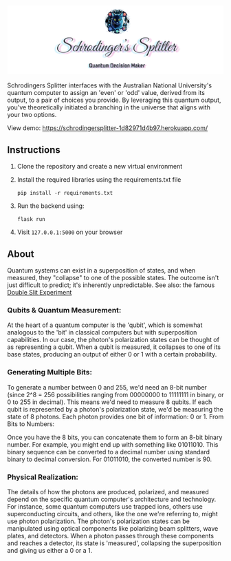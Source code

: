 ![Quantum Decision Logo](static/assets/logodisplay.png)

Schrodingers Splitter interfaces with the Australian National University's quantum computer to assign an 'even' or 'odd' value, derived from its output, to a pair of choices you provide. By leveraging this quantum output, you've theoretically initiated a branching in the universe that aligns with your two options.

View demo: https://schrodingersplitter-1d82971d4b97.herokuapp.com/

## Instructions

1. Clone the repository and create a new virtual environment

2. Install the required libraries using the requirements.txt file

   ```
   pip install -r requirements.txt
   ```

4. Run the backend using:

   ```
   flask run
   ```

5. Visit ```127.0.0.1:5000``` on your browser

## About

Quantum systems can exist in a superposition of states, and when measured, they "collapse" to one of the possible states. The outcome isn't just difficult to predict; it's inherently unpredictable. See also: the famous [Double Slit Experiment](https://en.wikipedia.org/wiki/Double-slit_experiment)

### Qubits & Quantum Measurement:
At the heart of a quantum computer is the 'qubit', which is somewhat analogous to the 'bit' in classical computers but with superposition capabilities. In our case, the photon's polarization states can be thought of as representing a qubit. When a qubit is measured, it collapses to one of its base states, producing an output of either 0 or 1 with a certain probability.

### Generating Multiple Bits:
To generate a number between 0 and 255, we'd need an 8-bit number (since 2^8 = 256 possibilities ranging from 00000000 to 11111111 in binary, or 0 to 255 in decimal). This means we'd need to measure 8 qubits. If each qubit is represented by a photon's polarization state, we'd be measuring the state of 8 photons. Each photon provides one bit of information: 0 or 1.
From Bits to Numbers:

Once you have the 8 bits, you can concatenate them to form an 8-bit binary number. For example, you might end up with something like 01011010.
This binary sequence can be converted to a decimal number using standard binary to decimal conversion. For 01011010, the converted number is 90.

### Physical Realization:
The details of how the photons are produced, polarized, and measured depend on the specific quantum computer's architecture and technology. For instance, some quantum computers use trapped ions, others use superconducting circuits, and others, like the one we're referring to, might use photon polarization.
The photon's polarization states can be manipulated using optical components like polarizing beam splitters, wave plates, and detectors. When a photon passes through these components and reaches a detector, its state is 'measured', collapsing the superposition and giving us either a 0 or a 1.
